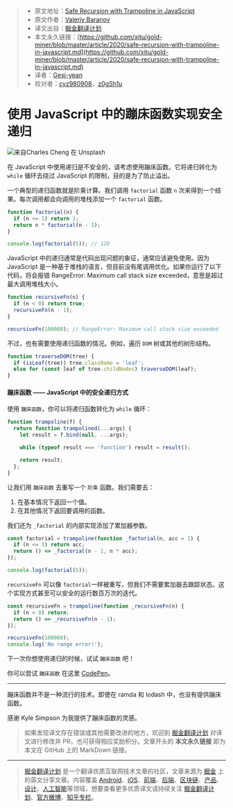 > * 原文地址：[Safe Recursion with Trampoline in JavaScript](https://levelup.gitconnected.com/safe-recursion-with-trampoline-in-javascript-dbec2b903022)
> * 原文作者：[Valeriy Baranov](https://medium.com/@baranovxyz)
> * 译文出自：[掘金翻译计划](https://github.com/xitu/gold-miner)
> * 本文永久链接：[https://github.com/xitu/gold-miner/blob/master/article/2020/safe-recursion-with-trampoline-in-javascript.md](https://github.com/xitu/gold-miner/blob/master/article/2020/safe-recursion-with-trampoline-in-javascript.md)
> * 译者：[Gesj-yean](https://github.com/Gesj-yean)
> * 校对者：[cyz980908](https://github.com/cyz980908)，[z0gSh1u](https://github.com/z0gSh1u)

# 使用 JavaScript 中的蹦床函数实现安全递归

![来自[Charles Cheng](https://unsplash.com/@charlesc7?utm_source=medium&utm_medium=referral) 在 [Unsplash](https://unsplash.com?utm_source=medium&utm_medium=referral)](https://cdn-images-1.medium.com/max/7274/0*9Sxt2ppwVpNELxC0)

在 JavaScript 中使用递归是不安全的，请考虑使用蹦床函数。它将递归转化为 `while` 循环去绕过 JavaScript 的限制，目的是为了防止溢出。

一个典型的递归函数就是阶乘计算。我们调用 `factorial` 函数 `n` 次来得到一个结果。每次调用都会向调用的堆栈添加一个 `factorial` 函数。

```JavaScript
function factorial(n) {
  if (n <= 1) return 1;
  return n * factorial(n - 1);
}

console.log(factorial(5)); // 120
```

JavaScript 中的递归通常是代码出现问题的象征，通常应该避免使用。因为 JavaScript 是一种基于堆栈的语言，但目前没有尾调用优化。如果你运行了以下代码，将会报错 RangeError: Maximum call stack size exceeded，意思是超过最大调用堆栈大小。

```JavaScript
function recursiveFn(n) {
  if (n < 0) return true;
  recursiveFn(n - 1);
}

recursiveFn(100000); // RangeError: Maximum call stack size exceeded
```

不过，也有需要使用递归函数的情况。例如，遍历 `DOM` 树或其他的树形结构。

```JavaScript
function traverseDOM(tree) {
  if (isLeaf(tree)) tree.className = 'leaf';
  else for (const leaf of tree.childNodes) traverseDOM(leaf);
}
```

#### 蹦床函数 —— JavaScript 中的安全递归方式

使用 `蹦床函数`，你可以将递归函数转化为 `while` 循环：

```JavaScript
function trampoline(f) {
  return function trampolined(...args) {
    let result = f.bind(null, ...args);

    while (typeof result === 'function') result = result();

    return result;
  };
}
```

让我们用 `蹦床函数` 去重写一个 `阶乘` 函数。我们需要去：

1. 在基本情况下返回一个值。
2. 在其他情况下返回要调用的函数。

我们还为 `_factorial` 的内部实现添加了累加器参数。

```JavaScript
const factorial = trampoline(function _factorial(n, acc = 1) {
  if (n <= 1) return acc;
  return () => _factorial(n - 1, n * acc);
});

console.log(factorial(5));
```

 `recursiveFn` 可以像 `factorial`一样被重写，但我们不需要累加器去跟踪状态。这个实现方式甚至可以安全的运行数百万次的迭代。

```JavaScript
const recursiveFn = trampoline(function _recursiveFn(n) {
  if (n < 0) return;
  return () => _recursiveFn(n - 1);
});

recursiveFn(100000);
console.log('No range error!');
```

下一次你想使用递归的时候，试试 `蹦床函数` 吧！

你可以尝试 `蹦床函数` 在这里 [CodePen](https://codepen.io/baranovxyz/pen/zYvjKGN)。

---

蹦床函数并不是一种流行的技术。即使在 ramda 和 lodash 中，也没有提供蹦床函数。

感谢 Kyle Simpson 为我提供了蹦床函数的灵感。

> 如果发现译文存在错误或其他需要改进的地方，欢迎到 [掘金翻译计划](https://github.com/xitu/gold-miner) 对译文进行修改并 PR，也可获得相应奖励积分。文章开头的 **本文永久链接** 即为本文在 GitHub 上的 MarkDown 链接。

---

> [掘金翻译计划](https://github.com/xitu/gold-miner) 是一个翻译优质互联网技术文章的社区，文章来源为 [掘金](https://juejin.im) 上的英文分享文章。内容覆盖 [Android](https://github.com/xitu/gold-miner#android)、[iOS](https://github.com/xitu/gold-miner#ios)、[前端](https://github.com/xitu/gold-miner#前端)、[后端](https://github.com/xitu/gold-miner#后端)、[区块链](https://github.com/xitu/gold-miner#区块链)、[产品](https://github.com/xitu/gold-miner#产品)、[设计](https://github.com/xitu/gold-miner#设计)、[人工智能](https://github.com/xitu/gold-miner#人工智能)等领域，想要查看更多优质译文请持续关注 [掘金翻译计划](https://github.com/xitu/gold-miner)、[官方微博](http://weibo.com/juejinfanyi)、[知乎专栏](https://zhuanlan.zhihu.com/juejinfanyi)。
